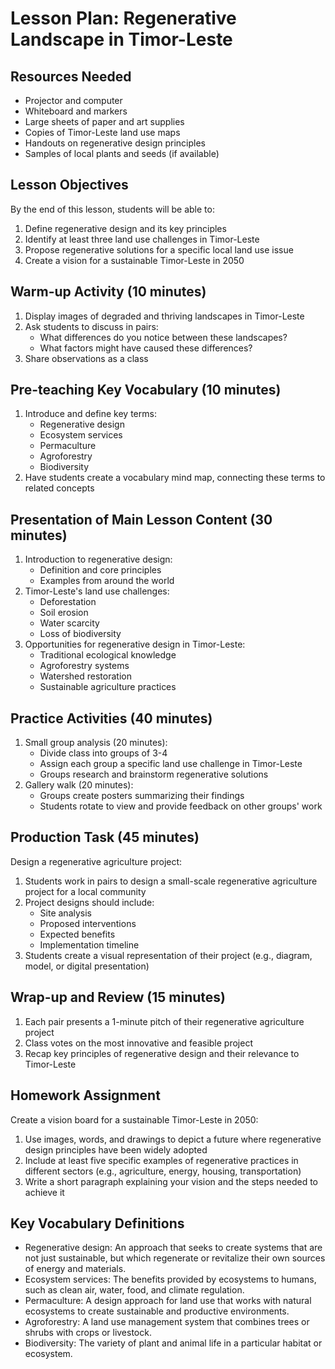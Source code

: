# Lesson Plan: Regenerative Landscape in Timor-Leste

## Resources Needed

- Projector and computer
- Whiteboard and markers
- Large sheets of paper and art supplies
- Copies of Timor-Leste land use maps
- Handouts on regenerative design principles
- Samples of local plants and seeds (if available)

## Lesson Objectives

By the end of this lesson, students will be able to:
1. Define regenerative design and its key principles
2. Identify at least three land use challenges in Timor-Leste
3. Propose regenerative solutions for a specific local land use issue
4. Create a vision for a sustainable Timor-Leste in 2050

## Warm-up Activity (10 minutes)

1. Display images of degraded and thriving landscapes in Timor-Leste
2. Ask students to discuss in pairs:
   - What differences do you notice between these landscapes?
   - What factors might have caused these differences?
3. Share observations as a class

## Pre-teaching Key Vocabulary (10 minutes)

1. Introduce and define key terms:
   - Regenerative design
   - Ecosystem services
   - Permaculture
   - Agroforestry
   - Biodiversity
2. Have students create a vocabulary mind map, connecting these terms to related concepts

## Presentation of Main Lesson Content (30 minutes)

1. Introduction to regenerative design:
   - Definition and core principles
   - Examples from around the world
2. Timor-Leste's land use challenges:
   - Deforestation
   - Soil erosion
   - Water scarcity
   - Loss of biodiversity
3. Opportunities for regenerative design in Timor-Leste:
   - Traditional ecological knowledge
   - Agroforestry systems
   - Watershed restoration
   - Sustainable agriculture practices

## Practice Activities (40 minutes)

1. Small group analysis (20 minutes):
   - Divide class into groups of 3-4
   - Assign each group a specific land use challenge in Timor-Leste
   - Groups research and brainstorm regenerative solutions
2. Gallery walk (20 minutes):
   - Groups create posters summarizing their findings
   - Students rotate to view and provide feedback on other groups' work

## Production Task (45 minutes)

Design a regenerative agriculture project:
1. Students work in pairs to design a small-scale regenerative agriculture project for a local community
2. Project designs should include:
   - Site analysis
   - Proposed interventions
   - Expected benefits
   - Implementation timeline
3. Students create a visual representation of their project (e.g., diagram, model, or digital presentation)

## Wrap-up and Review (15 minutes)

1. Each pair presents a 1-minute pitch of their regenerative agriculture project
2. Class votes on the most innovative and feasible project
3. Recap key principles of regenerative design and their relevance to Timor-Leste

## Homework Assignment

Create a vision board for a sustainable Timor-Leste in 2050:
1. Use images, words, and drawings to depict a future where regenerative design principles have been widely adopted
2. Include at least five specific examples of regenerative practices in different sectors (e.g., agriculture, energy, housing, transportation)
3. Write a short paragraph explaining your vision and the steps needed to achieve it

## Key Vocabulary Definitions

- Regenerative design: An approach that seeks to create systems that are not just sustainable, but which regenerate or revitalize their own sources of energy and materials.
- Ecosystem services: The benefits provided by ecosystems to humans, such as clean air, water, food, and climate regulation.
- Permaculture: A design approach for land use that works with natural ecosystems to create sustainable and productive environments.
- Agroforestry: A land use management system that combines trees or shrubs with crops or livestock.
- Biodiversity: The variety of plant and animal life in a particular habitat or ecosystem.